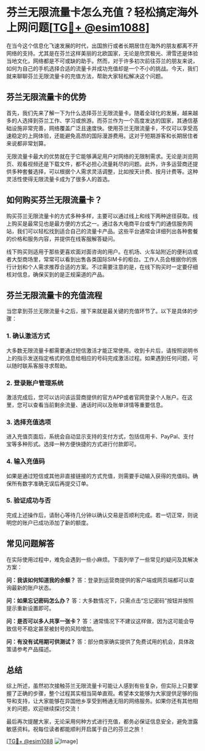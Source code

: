 # 芬兰无限流量卡怎么充值？轻松搞定海外上网问题[[TG💪+ @esim1088](https://t.me/s/esim1088)]

在当今这个信息化飞速发展的时代，出国旅行或者长期居住在海外的朋友都离不开网络的支持。尤其是在芬兰这样美丽的北欧国家，无论是欣赏极光、滑雪还是体验当地文化，网络都是不可或缺的助手。然而，对于许多初次前往芬兰的朋友来说，如何为自己的手机选择合适的流量卡并成功充值却是一个不小的挑战。今天，我们就来聊聊芬兰无限流量卡的充值方法，帮助大家轻松解决这个问题。

## 芬兰无限流量卡的优势

首先，我们先来了解一下为什么选择芬兰无限流量卡。随着全球化的发展，越来越多的人选择到芬兰工作、学习或旅游。而芬兰作为一个高度发达的国家，其通信基础设施非常完善，网络覆盖广泛且速度快。使用芬兰无限流量卡，不仅可以享受高速稳定的上网体验，还能避免高昂的国际漫游费用。这对于短期游客和长期居住者来说都非常划算。

无限流量卡最大的优势就在于它能够满足用户对网络的无限制需求。无论是浏览网页、观看视频还是下载文件，都不必担心流量耗尽的问题。此外，许多运营商还提供多种套餐选择，可以根据个人需求灵活调整，比如按天计费、按月计费等。这种灵活性使得无限流量卡成为了很多人的首选。

## 如何购买芬兰无限流量卡？

购买芬兰无限流量卡的方式多种多样，主要可以通过线上和线下两种途径获取。线上购买是最常见也是最方便的方式之一。通过各大电商平台或专门的通信服务网站，我们可以轻松找到适合自己的流量卡产品。这些平台通常会详细列出各种套餐的价格和服务内容，并提供在线客服解答疑问。

线下购买则适用于那些更喜欢面对面咨询的用户。在机场、火车站附近的便利店或者大型商场里，常常可以看到出售各类国际SIM卡的柜台。工作人员会根据你的旅行计划和个人需求推荐合适的方案。不过需要注意的是，在线下购买时一定要仔细核对信息，确保买到的是正规渠道的产品。

## 芬兰无限流量卡的充值流程

当您拿到芬兰无限流量卡之后，接下来就是最关键的充值环节了。以下是具体的步骤：

### 1. 确认激活方式
大多数无限流量卡都需要通过短信激活才能正常使用。收到卡片后，请按照说明书上的指示发送指定格式的信息给相应的号码完成激活过程。如果遇到任何问题，可以随时联系客服寻求帮助。

### 2. 登录账户管理系统
激活完成后，您可以访问该运营商提供的官方APP或者官网登录个人账户。在这里，您可以查看当前剩余流量、通话时间以及账单详情等重要信息。

### 3. 选择充值选项
进入充值页面后，系统会自动显示支持的支付方式，包括信用卡、PayPal、支付宝等多种形式。选择一种方便快捷的方式进行付款即可。

### 4. 输入充值码
如果是通过短信或其他非直接链接的方式充值，则需要手动输入获得的充值码。确保所有数字准确无误后再提交订单。

### 5. 验证成功与否
完成上述操作后，请耐心等待几分钟以确认交易是否顺利完成。若一切正常，则说明您的账户已成功添加了新的额度。

## 常见问题解答

在实际使用过程中，难免会遇到一些小麻烦。下面列举了一些常见的疑问及其解决方案：

**问：我该如何知道我的余额？**
答：登录到运营商提供的客户端或网页端都可以查询最新的账户状态。

**问：如果忘记密码怎么办？**
答：大多数情况下，只需点击“忘记密码”按钮并按照提示重新设置即可。

**问：是否可以多人共享一张卡？**
答：通常情况下不建议这样做，因为这可能会导致信号不稳定甚至被封号的风险增加。

**问：有没有试用期可供测试？**
答：部分商家确实提供了免费试用的机会，具体政策请参考产品描述。

## 总结

综上所述，虽然初次接触芬兰无限流量卡可能让人感到有些复杂，但实际上只要掌握了正确的步骤，整个过程其实相当简单直观。希望本文能够为大家提供足够的指导和支持，让大家能够在异国他乡享受到畅通无阻的网络服务。如果你还有其他相关的问题，欢迎继续探讨交流！

最后再次提醒大家，无论采用何种方式进行充值，都务必保证信息安全，避免泄露敏感资料。祝每位读者都能顺利开启属于自己的芬兰之旅！

[[TG💪+ @esim1088](https://t.me/s/esim1088) ![Image](https://i.postimg.cc/4NQfJmqS/Snipaste-2025-05-13-00-14-12.png)]